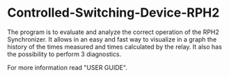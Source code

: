 # Controlled-Switching-Device-RPH2
The program is to evaluate and analyze the correct operation of the RPH2 Synchronizer. It allows in an easy and fast way to visualize in a graph the history of the times measured and times calculated by the relay. It also has the possibility to perform 3 diagnostics.

For more information read "USER GUIDE".
